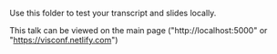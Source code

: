 Use this folder to test your transcript and slides locally.

This talk can be viewed on the main page ("http://localhost:5000" or "https://visconf.netlify.com") 